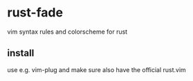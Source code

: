 # rust-fade
vim syntax rules and colorscheme for rust

## install
use e.g. vim-plug and make sure also have the official rust.vim
